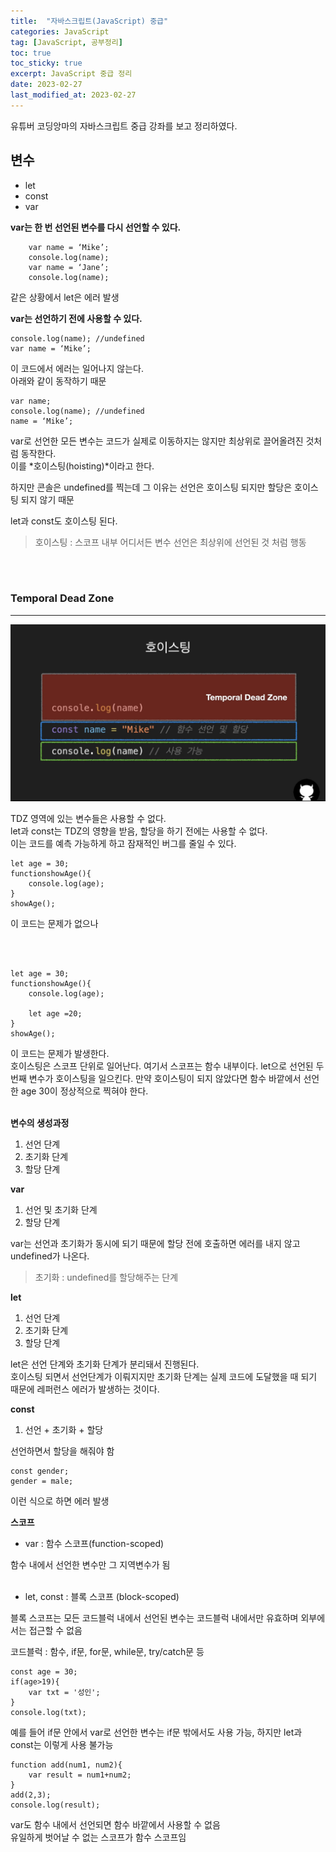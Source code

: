 ```yaml
---
title:  "자바스크립트(JavaScript) 중급"
categories: JavaScript
tag: [JavaScript, 공부정리]
toc: true
toc_sticky: true
excerpt: JavaScript 중급 정리
date: 2023-02-27
last_modified_at: 2023-02-27
---
```

유튜버 코딩앙마의 자바스크립트 중급 강좌를 보고 정리하였다.  

## 변수
* let   
* const
* var  


**var는 한 번 선언된 변수를 다시 선언할 수 있다.**

        var name = ‘Mike’;
        console.log(name);
        var name = ‘Jane’;
        console.log(name);

같은 상황에서 let은 에러 발생

**var는 선언하기 전에 사용할 수 있다.**

    console.log(name); //undefined
    var name = ‘Mike’;


이 코드에서 에러는 일어나지 않는다.   
아래와 같이 동작하기 때문

    var name;
    console.log(name); //undefined
    name = ‘Mike’;


var로 선언한 모든 변수는 코드가 실제로 이동하지는 않지만 최상위로 끌어올려진 것처럼 동작한다.   
이를 *호이스팅(hoisting)*이라고 한다.   

하지만 콘솔은 undefined를 찍는데 그 이유는 선언은 호이스팅 되지만 할당은 호이스팅 되지 않기 때문

let과 const도 호이스팅 된다.

>호이스팅 : 스코프 내부 어디서든 변수 선언은 최상위에 선언된 것 처럼 행동

<br/><br/>

### Temporal Dead Zone
---

![Alt text](/assets/images/IMG_0627.jpg)

TDZ 영역에 있는 변수들은 사용할 수 없다.   
let과 const는 TDZ의 영향을 받음, 할당을 하기 전에는 사용할 수 없다.   
이는 코드를 예측 가능하게 하고 잠재적인 버그를 줄일 수 있다.

    let age = 30;
    functionshowAge(){
        console.log(age);
    }
    showAge();

이 코드는 문제가 없으나

<br/><br/>

    let age = 30;
    functionshowAge(){
        console.log(age);

        let age =20;
    }
    showAge();


이 코드는 문제가 발생한다.   
호이스팅은 스코프 단위로 일어난다. 여기서 스코프는 함수 내부이다. let으로 선언된 두번째 변수가 호이스팅을 일으킨다.
만약 호이스팅이 되지 않았다면 함수 바깥에서 선언한 age 30이 정상적으로 찍혀야 한다.
<br/><br/>

**변수의 생성과정**   
1. 선언 단계
2. 초기화 단계
3. 할당 단계 

**var**   
1. 선언 및 초기화 단계
2. 할당 단계


var는 선언과 초기화가 동시에 되기 때문에 할당 전에 호출하면 에러를 내지 않고 undefined가 나온다.  
>초기화 : undefined를 할당해주는 단계

**let**   
1. 선언 단계
2. 초기화 단계
3. 할당 단계 

let은 선언 단계와 초기화 단계가 분리돼서 진행된다.   
호이스팅 되면서 선언단계가 이뤄지지만 초기화 단계는 실제 코드에 도달했을 때 되기 때문에 레퍼런스 에러가 발생하는 것이다.   

**const**   
1. 선언 + 초기화 + 할당   

선언하면서 할당을 해줘야 함

    const gender;
    gender = male;

    
이런 식으로 하면 에러 발생

**스코프**   
* var : 함수 스코프(function-scoped)  

함수 내에서 선언한 변수만 그 지역변수가 됨
   <br/><br/>

* let, const : 블록 스코프 (block-scoped)   

블록 스코프는 모든 코드블럭 내에서 선언된 변수는 코드블럭 내에서만 유효하며 외부에서는 접근할 수 없음

코드블럭 : 함수, if문, for문, while문, try/catch문 등

    const age = 30;
    if(age>19){
        var txt = '성인';
    }
    console.log(txt);

예를 들어 if문 안에서 var로 선언한 변수는 if문 밖에서도 사용 가능, 하지만 let과 const는 이렇게 사용 불가능

    function add(num1, num2){
        var result = num1+num2;
    }
    add(2,3);
    console.log(result);
var도 함수 내에서 선언되면 함수 바깥에서 사용할 수 없음   
유일하게 벗어날 수 없는 스코프가 함수 스코프임